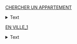[CHERCHER UN APPARTEMENT](112_small.mp3)
<details><summary>Text</summary>
- Allo?
- Bonjour, monsieur. J'appelle pour l'appartement dans le centre de Grenoble. Il y a une annonce sur internet. Est-ce que je peux avoir plus d'informations?\
- Oui, bien sůr! Qu'est-ce que vous voulez savoir ?\
- Où se trouve l'appartement exactement?\
- ll se trouve rue Molière. C'est près de la place Victor Hugo.\
- Ah! C'est parfait. Ce n'est pas loin de mon travail. Et ilya un parking dans l'immeuble ?\
- Non, mais il y a un grand parking public près de l'immeuble.\
- D'accord! Et est-ce qu'il y a un ascenseur?\
- Oui, c'est un immeuble récent avec ascenseur.\
- Et dans la salle de bains, il y a une douche ou une baignoire?\
 -Une douche.\
- Et quels sont les meubles dans la chambre?\
 -Il y a un lit double, un bureau et deux armoires.\
- Ah, c'est bien! Et dans le séjour?\
- Alors, il y a une grande table avec des chaises, un canapé et une table basse avec une télévision.\
- Ok. Est-ce que je peux visiter l'appartement demain matin ?\
- Ah, désolé! Demain matin ce n'est pas possible. Demain après-midi, si vous voulez.\
- Euh... D'accord, demain après-midi alors.
</details>

[EN VILLE_1](115_small.mp3)
<details><summary>Text</summary>
- Qu'est-ce que vous faites?\
- On va en ville pour faire des courses. Tu veux venir avec nous ?\
- Ben... Je ne sais pas. Vous allez où exactement?\
- Alors, d'abord, on doit passer à la banque pour retirer de l'argent. Ensuite, on doit aller à la pharmacie pour acheter des médicaments pour Léo, il est un peu malade. Et puis, on va à la poste pour envoyer un colis, et après on va au supermarché pour faire des courses. On n'a pas assez de nourriture pour ce soir.\
- Ah, euh... Moi, je reste ici alors, i'ai beaucoup de travail...\
- Oui, bien sûr.\
- Et puis le samedi, il y a beaucoup d'embouteillages et trop de monde en ville.\
- Ah! Oui, je sais. Moi non plus, je n'ai pas envie d'aller en ville, mais on n'a pas le choix.\
- Oui, je sais... Et vous n'allez pas à la boulangerie? On n'a pas assez de pain.\
- Non, on n'a pas le temps. Mais toi, tu peux peut-être trouver un peu de temps pour aller à la boulangerie, non?
</details>
